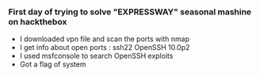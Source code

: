 ### First day of trying to solve "EXPRESSWAY" seasonal mashine on hackthebox

- I downloaded vpn file and scan the ports with nmap
- I get info about open ports : ssh22 OpenSSH 10.0p2
- I used msfconsole to search OpenSSH exploits
- Got a flag of system
